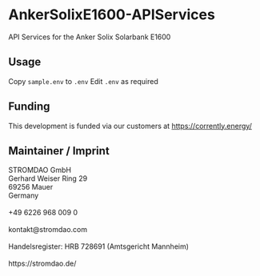 # AnkerSolixE1600-APIServices
API Services for the Anker Solix Solarbank E1600 


## Usage
Copy `sample.env` to `.env`
Edit `.env` as required


## Funding
This development is funded via our customers at https://corrently.energy/ 

## Maintainer / Imprint

<addr>
STROMDAO GmbH  <br/>
Gerhard Weiser Ring 29  <br/>
69256 Mauer  <br/>
Germany  <br/>
  <br/>
+49 6226 968 009 0  <br/>
  <br/>
kontakt@stromdao.com  <br/>
  <br/>
Handelsregister: HRB 728691 (Amtsgericht Mannheim)<br/>
  <br/>
https://stromdao.de/<br/>
</addr>